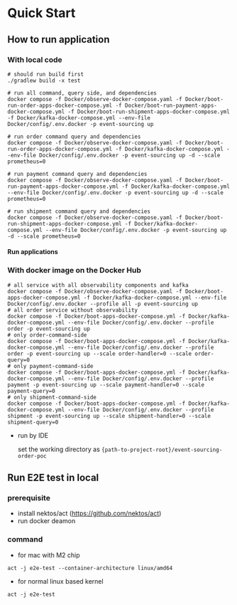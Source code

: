 # Quick Start
## How to run application
### With local code
```shell
# should run build first
./gradlew build -x test

# run all command, query side, and dependencies 
docker compose -f Docker/observe-docker-compose.yaml -f Docker/boot-run-order-apps-docker-compose.yml -f Docker/boot-run-payment-apps-docker-compose.yml -f Docker/boot-run-shipment-apps-docker-compose.yml -f Docker/kafka-docker-compose.yml --env-file Docker/config/.env.docker -p event-sourcing up

# run order command query and dependencies
docker compose -f Docker/observe-docker-compose.yaml -f Docker/boot-run-order-apps-docker-compose.yml -f Docker/kafka-docker-compose.yml --env-file Docker/config/.env.docker -p event-sourcing up -d --scale prometheus=0

# run payment command query and dependencies
docker compose -f Docker/observe-docker-compose.yaml -f Docker/boot-run-payment-apps-docker-compose.yml -f Docker/kafka-docker-compose.yml --env-file Docker/config/.env.docker -p event-sourcing up -d --scale prometheus=0

# run shipment command query and dependencies
docker compose -f Docker/observe-docker-compose.yaml -f Docker/boot-run-shipment-apps-docker-compose.yml -f Docker/kafka-docker-compose.yml --env-file Docker/config/.env.docker -p event-sourcing up -d --scale prometheus=0

```

#### Run applications
### With docker image on the Docker Hub
```shell
# all service with all observability components and kafka
docker compose -f Docker/observe-docker-compose.yaml -f Docker/boot-apps-docker-compose.yml -f Docker/kafka-docker-compose.yml --env-file Docker/config/.env.docker --profile all -p event-sourcing up
# all order service without observability
docker compose -f Docker/boot-apps-docker-compose.yml -f Docker/kafka-docker-compose.yml --env-file Docker/config/.env.docker --profile order -p event-sourcing up
# only order-command-side
docker compose -f Docker/boot-apps-docker-compose.yml -f Docker/kafka-docker-compose.yml --env-file Docker/config/.env.docker --profile order -p event-sourcing up --scale order-handler=0 --scale order-query=0
# only payment-command-side
docker compose -f Docker/boot-apps-docker-compose.yml -f Docker/kafka-docker-compose.yml --env-file Docker/config/.env.docker --profile payment -p event-sourcing up --scale payment-handler=0 --scale payment-query=0
# only shipment-command-side
docker compose -f Docker/boot-apps-docker-compose.yml -f Docker/kafka-docker-compose.yml --env-file Docker/config/.env.docker --profile shipment -p event-sourcing up --scale shipment-handler=0 --scale shipment-query=0
``` 

- run by IDE

  set the working directory as `{path-to-project-root}/event-sourcing-order-poc`

## Run E2E test in local

### prerequisite
- install nektos/act (https://github.com/nektos/act)
- run docker deamon
### command
- for mac with M2 chip
```
act -j e2e-test --container-architecture linux/amd64
```
- for normal linux based kernel
```
act -j e2e-test
```